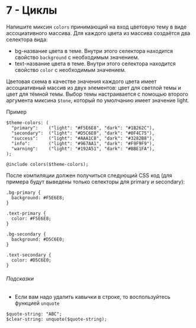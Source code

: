 # 7 - Циклы

Напишите миксин `colors` принимающий на вход цветовую тему в виде ассоциативного массива. Для каждого цвета из массива создаётся два селектора вида:

* bg-название цвета в теме. Внутри этого селектора находится свойство `background` с необходимым значением.
* text-название цвета в теме. Внутри этого селектора находится свойство   `color` с необходимым значением.

Цветовая схема в качестве значения каждого цвета имеет ассоциативный массив из двух элементов: цвет для светлой темы и цвет для тёмной темы. Выбор темы настраивается с помощью второго аргумента миксина `$tone`, который по умолчанию имеет значение light.

Пример
```
$theme-colors: (
  "primary":    ("light": "#F5E6E8", "dark": "#1B262C"),
  "secondary":  ("light": "#D5C6E0", "dark": "#0F4C75"),
  "success":    ("light": "#AAA1C8", "dark": "#3282B8"),
  "info":       ("light": "#967AA1", "dark": "#F9F9F9"),
  "warning":    ("light": "#192A51", "dark": "#BBE1FA"),
);

@include colors($theme-colors);
```

После компиляции должен получиться следующий CSS код (для примера будут выведены только селекторы для primary и secondary):
```
.bg-primary {
  background: #F5E6E8;
}

.text-primary {
  color: #F5E6E8;
}

.bg-secondary {
  background: #D5C6E0;
}

.text-secondary {
  color: #D5C6E0;
}
```

###### Подсказки

* Если вам надо удалить кавычки в строке, то воспользуйтесь функцией `unquote`
```
$quote-string: "ABC";
$clear-string: unquote($quote-string);
```
